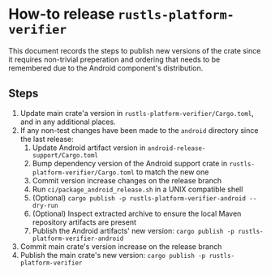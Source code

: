 # How-to release `rustls-platform-verifier`

This document records the steps to publish new versions of the crate since it requires non-trivial preperation and ordering
that needs to be remembered due to the Android component's distribution.

## Steps

1. Update main crate'a version in `rustls-platform-verifier/Cargo.toml`, and in any additional places.
2. If any non-test changes have been made to the `android` directory since the last release:
    1. Update Android artifact version in `android-release-support/Cargo.toml`
    2. Bump dependency version of the Android support crate in `rustls-platform-verifier/Cargo.toml` to match the new one
    3. Commit version increase changes on the release branch
    4. Run `ci/package_android_release.sh` in a UNIX compatible shell
    5. (Optional) `cargo publish -p rustls-platform-verifier-android --dry-run`
    6. (Optional) Inspect extracted archive to ensure the local Maven repository artifacts are present
    7. Publish the Android artifacts' new version: `cargo publish -p rustls-platform-verifier-android`
3. Commit main crate's version increase on the release branch
4. Publish the main crate's new version: `cargo publish -p rustls-platform-verifier`
